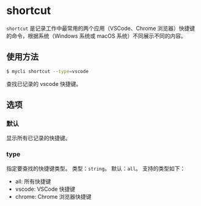 # shortcut

`shortcut` 是记录工作中最常用的两个应用（VSCode、Chrome 浏览器）快捷键的命令，根据系统（Windows 系统或 macOS 系统）不同展示不同的内容。

## 使用方法

```bash
$ mycli shortcut --type=vscode
```

查找已记录的 vscode 快捷键。

## 选项

### 默认

显示所有已记录的快捷键。

### type

指定要查找的快捷键类型。
类型：`string`。
默认：`all`。
支持的类型如下：

-   all: 所有快捷键
-   vscode: VSCode 快捷键
-   chrome: Chrome 浏览器快捷键
